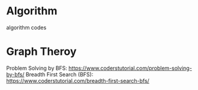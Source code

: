 # Algorithm
algorithm codes
# Graph Theroy
Problem Solving by BFS: https://www.coderstutorial.com/problem-solving-by-bfs/ 
Breadth First Search (BFS): https://www.coderstutorial.com/breadth-first-search-bfs/
